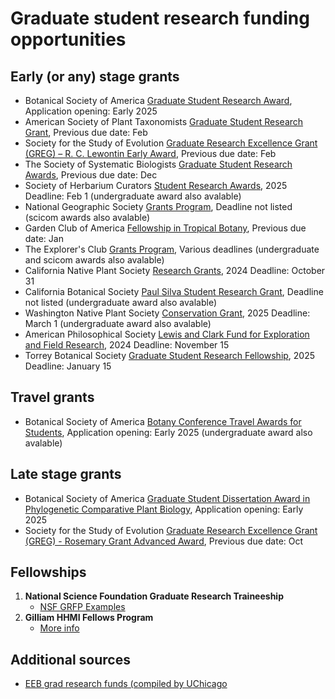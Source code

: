# Graduate student research funding opportunities 

## Early (or any) stage grants
- Botanical Society of America [Graduate Student Research Award](https://botany.org/home/awards/awards-for-students/bsagraduatestudentresearchawards.html), Application opening: Early 2025
- American Society of Plant Taxonomists [Graduate Student Research Grant](https://www.aspt.net/awards), Previous due date: Feb
- Society for the Study of Evolution [Graduate Research Excellence Grant (GREG) – R. C. Lewontin Early Award](https://www.evolutionsociety.org/content/society-awards-and-prizes/graduate-research-excellence-grants.html), Previous due date: Feb
- The Society of Systematic Biologists [Graduate Student Research Awards](https://www.systbio.org/graduate-student-research-awards.html), Previous due date: Dec
- Society of Herbarium Curators [Student Research Awards](https://www.herbariumcurators.org/awards/), 2025 Deadline: Feb 1 (undergraduate award also avalable)
- National Geographic Society [Grants Program](https://natgeo.my.salesforce.com/sfc/p/#36000000paDj/a/3p000000SDXp/RRHV9o3kxWV6.gmZxkU5f_J5tqYIusSe_XdPr0BbI6Y), Deadline not listed (scicom awards also avalable)
- Garden Club of America [Fellowship in Tropical Botany](https://www.gcamerica.org/scholarships/details/s/gca-awards-in-tropical-botany), Previous due date: Jan
- The Explorer's Club [Grants Program](https://www.explorers.org/grants/), Various deadlines (undergraduate and scicom awards also avalable)
- California Native Plant Society [Research Grants](https://www.cnps.org/education/students/grants), 2024 Deadline: October 31
- California Botanical Society [Paul Silva Student Research Grant](https://calbotsoc.org/paul-silva-application-details/), Deadline not listed (undergraduate award also avalable)
- Washington Native Plant Society [Conservation Grant](https://www.wnps.org/conservation-grants), 2025 Deadline: March 1 (undergraduate award also avalable)
- American Philosophical Society [Lewis and Clark Fund for Exploration and Field Research](https://www.amphilsoc.org/grants/lewis-and-clark-fund-exploration-and-field-research), 2024 Deadline: November 15
- Torrey Botanical Society [Graduate Student Research Fellowship](https://www.torreybotanical.org/grants-awards/torrey-botanical-society-grad-student-research-fellowship/), 2025 Deadline: January 15 

## Travel grants
- Botanical Society of America [Botany Conference Travel Awards for Students](https://botany.org/home/awards/travel-awards-for-students/grad_postdoc_travel.html), Application opening: Early 2025 (undergraduate award also avalable)

## Late stage grants
- Botanical Society of America [Graduate Student Dissertation Award in Phylogenetic Comparative Plant Biology](https://botany.org/home/awards/awards-for-students/cpd-award.html), Application opening: Early 2025
- Society for the Study of Evolution [Graduate Research Excellence Grant (GREG) - Rosemary Grant Advanced Award](https://www.evolutionsociety.org/content/society-awards-and-prizes/graduate-research-excellence-grants/rosemary-grant-advanced-award.html), Previous due date: Oct

## Fellowships
1. **National Science Foundation Graduate Research Traineeship**
   - [NSF GRFP Examples](https://docs.google.com/spreadsheets/d/1xoezGhbtcpg3BvNdag2F5dTQM-Xl2EELUgAfG1eUg0s/edit#gid=0)
2. **Gilliam HHMI Fellows Program**
   - [More info](https://www.hhmi.org/science-education/programs/gilliam-fellows-program)

## Additional sources
- [EEB grad research funds (compiled by UChicago](https://evbio.uchicago.edu/page/grants-fellowships-other-funding)


  
